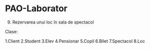 # PAO-Laborator
9. Rezervarea unui loc în sala de spectacol

Clase:

1.Client
2.Student
3.Elev
4.Pensionar
5.Copil
6.Bilet
7.Spectacol
8.Loc

  
